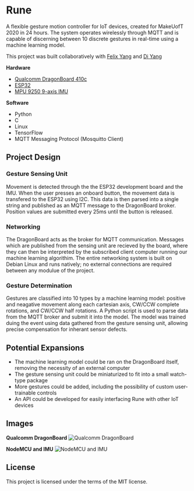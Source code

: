 # Rune
A flexible gesture motion controller for IoT devices, created for MakeUofT 2020 in 24 hours. The system operates wirelessly through MQTT and is capable of discerning between 10 discrete gestures in real-time using a machine learning model.

This project was built collaboratively with [Felix Yang](https://github.com/YangF0917) and [Di Yang](https://github.com/diyang100)

**Hardware** 
* [Qualcomm DragonBoard 410c](https://developer.qualcomm.com/hardware/dragonboard-410c)
* [ESP32](https://www.espressif.com/en/products/hardware/esp32/overview)
* [MPU 9250 9-axis IMU](https://www.invensense.com/products/motion-tracking/9-axis/mpu-9250/)


**Software**
* Python
* C
* Linux
* TensorFlow
* MQTT Messaging Protocol (Mosquitto Client)


## Project Design

### Gesture Sensing Unit
Movement is detected through the the ESP32 development board and the IMU. When the user presses an onboard button, the movement data is transfered to the ESP32 using I2C. This data is then parsed into a single string and published as an MQTT message to the DragonBoard broker. Position values are submitted every 25ms until the button is released.

### Networking
The DragonBoard acts as the broker for MQTT communication. Messages which are published from the sensing unit are recieved by the board, where they can then be interpreted by the subscribed client computer running our machine learning algorithim. The entire networking system is built on Debian Linux and runs natively; no external connections are required between any modulue of the project.

### Gesture Determination
Gestures are classified into 10 types by a machine learning model: positive and neagative movement along each cartesian axis, CW/CCW  complete rotations, and CW/CCW half rotations. A Python script is used to parse data from the MQTT broker and submit it into the model. The model was trained duing the event using data gathered from the gesture sensing unit, allowing precise compensation for inherant sensor defects. 

## Potential Expansions
* The machine learning model could be ran on the DragonBoard itself, removing the necessity of an external computer
* The gesture sensing unit could be miniaturized to fit into a small watch-type package
* More gestures could be added, including the possibility of custom user-trainable controls
* An API could be developed for easily interfacing Rune with other IoT devices


## Images

**Qualcomm DragonBoard**
![Qualcomm DragonBoard](https://github.com/a-gratton/Rune/blob/master/images/DragonBoard.jpeg)

**NodeMCU and IMU**
![NodeMCU and IMU](https://github.com/a-gratton/Rune/blob/master/images/NodeMCU.jpeg)




## License
This project is licensed under the terms of the MIT license.

